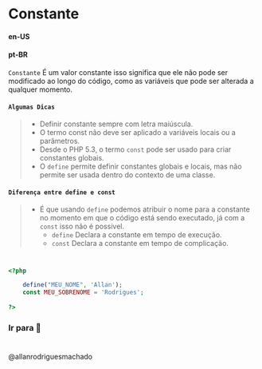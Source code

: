 # Constante               

#### en-US


#### pt-BR
`Constante` É um valor constante isso significa que ele não pode ser modificado ao longo do código, como as variáveis que
pode ser alterada a qualquer momento.


#### `Algumas Dicas`
> * Definir constante sempre com letra maiúscula.
> * O termo const não deve ser aplicado a variáveis locais ou a parâmetros.
> * Desde o PHP 5.3, o termo `const` pode ser usado para criar constantes globais.
> * O `define` permite definir constantes globais e locais, mas não permite ser usada dentro do contexto de uma classe.


#### `Diferença entre define e const`

> * É que usando `define` podemos atribuir o nome para a constante no momento em que o código está sendo executado, já 
> com a `const` isso não é possivel.
>   * `define` Declara a constante em tempo de execução.
>   * `const` Declara a constante em tempo de complicação.

#

```php
<?php

    define("MEU_NOME", 'Allan');
    const MEU_SOBRENOME = 'Rodrigues';
    
?>
```


### Ir para []()🚀

#
@allanrodriguesmachado